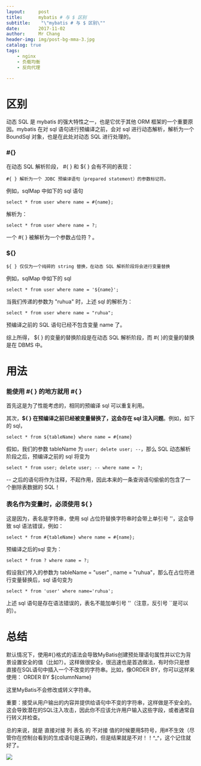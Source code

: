 ```yaml
---
layout:     post
title:     	mybatis # 与 $ 区别
subtitle:    "\"mybatis # 与 $ 区别\""
date:       2017-11-02
author:     Mr Chang
header-img: img/post-bg-mma-3.jpg
catalog: true
tags:
    - nginx
    - 负载均衡
    - 反向代理

---
```



# 区别

动态 SQL 是 mybatis 的强大特性之一，也是它优于其他 ORM 框架的一个重要原因。mybatis 在对 sql 语句进行预编译之前，会对 sql 进行动态解析，解析为一个 BoundSql 对象，也是在此处对动态 SQL 进行处理的。

### #{} 
在动态 SQL 解析阶段， #{ } 和 ${ } 会有不同的表现：

	#{ } 解析为一个 JDBC 预编译语句（prepared statement）的参数标记符。
	
例如，sqlMap 中如下的 sql 语句

	select * from user where name = #{name};
	
解析为：

	select * from user where name = ?;

一个 #{ } 被解析为一个参数占位符 ? 。


### ${}

	${ } 仅仅为一个纯碎的 string 替换，在动态 SQL 解析阶段将会进行变量替换
	
例如，sqlMap 中如下的 sql

	select * from user where name = '${name}';
	
当我们传递的参数为 "ruhua" 时，上述 sql 的解析为：

	select * from user where name = "ruhua";
	
预编译之前的 SQL 语句已经不包含变量 name 了。

综上所得， ${ } 的变量的替换阶段是在动态 SQL 解析阶段，而 #{ }的变量的替换是在 DBMS 中。

# 用法

### 能使用 #{ } 的地方就用 #{ }

首先这是为了性能考虑的，相同的预编译 sql 可以重复利用。

其次，**${ } 在预编译之前已经被变量替换了，这会存在 sql 注入问题**。例如，如下的 sql，

	select * from ${tableName} where name = #{name}

假如，我们的参数 tableName 为 `user; delete user; --`，那么 SQL 动态解析阶段之后，预编译之前的 sql 将变为

	select * from user; delete user; -- where name = ?;
	
-- 之后的语句将作为注释，不起作用，因此本来的一条查询语句偷偷的包含了一个删除表数据的 SQL！


### 表名作为变量时，必须使用 ${ }

这是因为，表名是字符串，使用 sql 占位符替换字符串时会带上单引号 ''，这会导致 sql 语法错误，例如：

	select * from #{tableName} where name = #{name};

预编译之后的sql 变为：

	select * from ? where name = ?;
	
假设我们传入的参数为 tableName = "user" , name = "ruhua"，那么在占位符进行变量替换后，sql 语句变为

	select * from 'user' where name='ruhua';
	
上述 sql 语句是存在语法错误的，表名不能加单引号 ''（注意，反引号 ``是可以的）。


# 总结

默认情况下，使用#{}格式的语法会导致MyBatis创建预处理语句属性并以它为背景设置安全的值（比如?）。这样做很安全，很迅速也是首选做法，有时你只是想直接在SQL语句中插入一个不改变的字符串。比如，像ORDER BY，你可以这样来使用： 
ORDER BY ${columnName} 

这里MyBatis不会修改或转义字符串。 

重要：接受从用户输出的内容并提供给语句中不变的字符串，这样做是不安全的。这会导致潜在的SQL注入攻击，因此你不应该允许用户输入这些字段，或者通常自行转义并检查。

总的来说，就是 直接对接 列 表名 的 不对接 值的时候要用$符号，用#不生效（尽管你在控制台看到的生成语句是正确的，但是结果就是不对！！^_^，这个记住就好了。

![](https://cdn-blog.oss-cn-beijing.aliyuncs.com/17-11-1/28511621.jpg)













